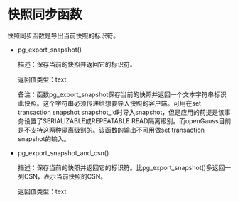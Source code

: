 # 快照同步函数

快照同步函数是导出当前快照的标识符。

-   pg\_export\_snapshot\(\)

    描述：保存当前的快照并返回它的标识符。

    返回值类型：text

    备注：函数pg\_export\_snapshot保存当前的快照并返回一个文本字符串标识此快照。这个字符串必须传递给想要导入快照的客户端。可用在set transaction snapshot snapshot\_id时导入snapshot，但是应用的前提是该事务设置了SERIALIZABLE或REPEATABLE READ隔离级别。而openGauss目前是不支持这两种隔离级别的。该函数的输出不可用做set transaction snapshot的输入。

-   pg\_export\_snapshot\_and\_csn\(\)

    描述：保存当前的快照并返回它的标识符。比pg\_export\_snapshot\(\)多返回一列CSN，表示当前快照的CSN。

    返回值类型：text


